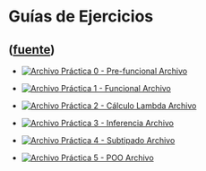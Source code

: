 # Guías de Ejercicios
([fuente](https://campus.exactas.uba.ar/course/view.php?id=1059&section=7))
---
  - [![Archivo](https://campus.exactas.uba.ar/theme/image.php/magazine/core/1462913092/f/pdf) Práctica 0 - Pre-funcional Archivo](https://campus.exactas.uba.ar/mod/resource/view.php?id=57220)

  - [![Archivo](https://campus.exactas.uba.ar/theme/image.php/magazine/core/1462913092/f/pdf) Práctica 1 - Funcional Archivo](https://campus.exactas.uba.ar/mod/resource/view.php?id=57221)

  - [![Archivo](https://campus.exactas.uba.ar/theme/image.php/magazine/core/1462913092/f/pdf) Práctica 2 - Cálculo Lambda Archivo](https://campus.exactas.uba.ar/mod/resource/view.php?id=57713)

  - [![Archivo](https://campus.exactas.uba.ar/theme/image.php/magazine/core/1462913092/f/pdf) Práctica 3 - Inferencia Archivo](https://campus.exactas.uba.ar/mod/resource/view.php?id=58381)

  - [![Archivo](https://campus.exactas.uba.ar/theme/image.php/magazine/core/1462913092/f/pdf) Práctica 4 - Subtipado Archivo](https://campus.exactas.uba.ar/mod/resource/view.php?id=58878)

  - [![Archivo](https://campus.exactas.uba.ar/theme/image.php/magazine/core/1462913092/f/pdf) Práctica 5 - POO Archivo](https://campus.exactas.uba.ar/mod/resource/view.php?id=58898)

